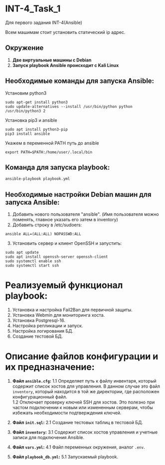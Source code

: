 # INT-4_Task_1
Для первого задания INT-4(Ansible)

Всем машимам стоит установить статический ip адрес. 

## Окружение

1. **Две виртуальные машины с Debian**
2. **Запуск playbook Ansible происходит с Kali Linux**


## Необходимые команды для запуска Ansible:


Установим python3

```
sudo apt-get install python3
sudo update-alternatives --install /usr/bin/python python /usr/bin/python3 2
```

Установка pip3 и ansible

```
sudo apt install python3-pip
pip3 install ansible
```

Укажем в переменной PATH путь до ansible
```
export PATH=$PATH:/home/user/.local/bin
```


## Команда для запуска playbook:

```bash
ansible-playbook playbook.yml
```

## Необходимые настройки Debian машин для запуска Ansible:

1. Добавить нового пользователя "ansible". (Имя пользователя можно поменять, главное указать его затем в inventory)
2. Добавить строку в /etc/sudoers:

```
ansible ALL=(ALL:ALL) NOPASSWD:ALL
```
3. Установить сервер и клиент OpenSSH и запустить:

```
sudo apt update
sudo apt install openssh-server openssh-client
sudo systemctl enable ssh
sudo systemctl start ssh
```

# Реализуемый функционал playbook:

1. Установка и настройка Fail2Ban для первичной защиты.
2. Установка Webmin для мониторинга хоста.
3. Установка Postgresql-16.
4. Настройка репликации и запуск.
5. Настройка логирования БД.
6. Создание тестовой БД.

# Описание файлов конфигурации и их предназначение:

1. **Файл `ansible.cfg`:**
   1.1 Определяет путь к файлу инвентаря, который содержит список хостов для управления. В данном случае это файл `inventory`, который находится в той же директории, где расположен конфигурационный файл.  
   1.2 Отключает проверку ключей SSH для хостов. Это полезно при частом подключении к новым или измененным серверам, чтобы избежать необходимости подтверждения ключей.

2. **Файл `init.sql`:**
   2.1 Создание тестовых таблиц в тестовой БД.

3. **Файл `inventory`:**
   3.1 Содержит список хостов управления и учетные записи для подключения Ansible.

4. **Файл `vars.yml`:**
   4.1 Файл переменных окружения, аналог `.env`.

5. **Файл `playbook_db.yml`:**
   5.1 Запускаемый playbook.

